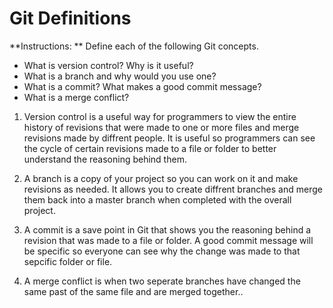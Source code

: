 # Git Definitions

**Instructions: ** Define each of the following Git concepts.

* What is version control?  Why is it useful?
* What is a branch and why would you use one?
* What is a commit? What makes a good commit message?
* What is a merge conflict?

1. Version control is a useful way for programmers to view the entire history of revisions that were made to one or more files and merge revisions made by diffrent people. It is useful so programmers can see the cycle of certain revisions made to a file or folder to better understand the reasoning behind them. 

2. A branch is a copy of your project so you can work on it and make revisions as needed. It allows you to create diffrent branches and merge them back into a master branch when completed with the overall project. 

3. A commit is a save point in Git that shows you the reasoning behind a revision that was made to a file or folder. A good commit message will be specific so everyone can see why the change was made to that sepcific folder or file. 

4. A merge conflict is when two seperate branches have changed the same past of the same file and are merged together..